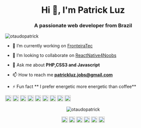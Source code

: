 <h1 align="center">Hi 👋, I'm Patrick Luz</h1>
<h3 align="center">A passionate web developer from Brazil</h3>
<p align="left"> <img src="https://komarev.com/ghpvc/?username=otaudopatrick" alt="otaudopatrick" /> </p>

- 🔭 I’m currently working on [FronteiraTec](https://github.com/FronteiraTec)

- 👯 I’m looking to collaborate on [ ReactNative4Noobs](https://github.com/otaudopatrick/ReactNative4Noobs)

- 💬 Ask me about **PHP,CSS3 and Javascript**

- 📫 How to reach me **patrickluz.jobs@gmail.com**

- ⚡ Fun fact ** I prefer energetic more energetic than coffee**

<p align="left"><img src="https://konpa.github.io/devicon/devicon.git/icons/react/react-original-wordmark.svg" alt="react" width="20" height="20"/> <img src="https://konpa.github.io/devicon/devicon.git/icons/bootstrap/bootstrap-plain.svg" alt="bootstrap" width="20" height="20"/> <img src="https://konpa.github.io/devicon/devicon.git/icons/css3/css3-original-wordmark.svg" alt="css3" width="20" height="20"/> <img src="https://konpa.github.io/devicon/devicon.git/icons/html5/html5-original-wordmark.svg" alt="html5" width="20" height="20"/> <img src="https://konpa.github.io/devicon/devicon.git/icons/java/java-original-wordmark.svg" alt="java" width="20" height="20"/> <img src="https://konpa.github.io/devicon/devicon.git/icons/javascript/javascript-original.svg" alt="javascript" width="20" height="20"/> <img src="https://konpa.github.io/devicon/devicon.git/icons/mysql/mysql-original-wordmark.svg" alt="mysql" width="20" height="20"/> <img src="https://konpa.github.io/devicon/devicon.git/icons/php/php-original.svg" alt="php" width="20" height="20"/> <img src="https://konpa.github.io/devicon/devicon.git/icons/nodejs/nodejs-original-wordmark.svg" alt="nodejs" width="20" height="20"/></p><p align="center"> <img src="https://github-readme-stats.vercel.app/api?username=otaudopatrick&show_icons=true" alt="otaudopatrick" /> </p>

<p align="center">
<a href="https://dev.to/https://dev.to/otaudopatrick" target="blank"><img align="center" src="https://cdn.jsdelivr.net/npm/simple-icons@3.0.1/icons/dev-dot-to.svg" alt="https://dev.to/otaudopatrick" height="20" width="20" /></a>
<a href="https://linkedin.com/in/https://www.linkedin.com/in/patrick-luz-942081117/" target="blank"><img align="center" src="https://cdn.jsdelivr.net/npm/simple-icons@3.0.1/icons/linkedin.svg" alt="https://www.linkedin.com/in/patrick-luz-942081117/" height="20" width="20" /></a>
<a href="https://stackoverflow.com/https://stackexchange.com/users/16158048/patrick-luz" target="blank"><img align="center" src="https://cdn.jsdelivr.net/npm/simple-icons@3.0.1/icons/stackoverflow.svg" alt="https://stackexchange.com/users/16158048/patrick-luz" height="20" width="20" /></a>
<a href="https://codesandbox.com/https://codesandbox.io/u/otaudopatrick" target="blank"><img align="center" src="https://cdn.jsdelivr.net/npm/simple-icons@3.0.1/icons/codesandbox.svg" alt="https://codesandbox.io/u/otaudopatrick" height="20" width="20" /></a>
<a href="https://fb.com/https://www.facebook.com/patrick.conceicao.5815/" target="blank"><img align="center" src="https://cdn.jsdelivr.net/npm/simple-icons@3.0.1/icons/facebook.svg" alt="https://www.facebook.com/patrick.conceicao.5815/" height="20" width="20" /></a>
<a href="https://instagram.com/https://www.instagram.com/otaudopatrick/?hl=pt-br" target="blank"><img align="center" src="https://cdn.jsdelivr.net/npm/simple-icons@3.0.1/icons/instagram.svg" alt="https://www.instagram.com/otaudopatrick/?hl=pt-br" height="20" width="20" /></a>
</p>
